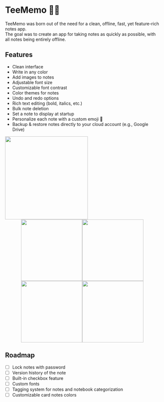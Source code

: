 # TeeMemo 📝🦉
TeeMemo was born out of the need for a clean, offline, fast, yet feature-rich notes app.  
The goal was to create an app for taking notes as quickly as possible, with all notes being entirely offline.

## Features
- Clean interface
- Write in any color
- Add images to notes
- Adjustable font size
- Customizable font contrast
- Color themes for notes
- Undo and redo options
- Rich text editing (bold, italics, etc.)
- Bulk note deletion
- Set a note to display at startup
- Personalize each note with a custom emoji 🦉
- Backup & restore notes directly to your cloud account (e.g., Google Drive)

<a href="https://play.google.com">
    <img src="https://user-images.githubusercontent.com/92587825/277521178-29b7e0ef-f81b-4353-be42-5c65f7d4cfbe.png" width="270">
</a>


<p align="center" style="margin: 0; padding: 0;">
  <img src="https://github-production-user-asset-6210df.s3.amazonaws.com/92587825/280498445-f49cdbce-0899-49d0-b167-bcee1a07bcd0.png" width="200" style="margin: 0; padding: 0; display: inline-block;" /><img src="https://github-production-user-asset-6210df.s3.amazonaws.com/92587825/280498630-8f09bdcf-49ba-4dab-9109-d952e54ae907.png" width="200" style="margin: 0; padding: 0; display: inline-block;" /><img src="https://github-production-user-asset-6210df.s3.amazonaws.com/92587825/280498705-34cb2778-d880-4454-b627-ff67a62cd9ec.png" width="200" style="margin: 0; padding: 0; display: inline-block;" /><img src="https://github-production-user-asset-6210df.s3.amazonaws.com/92587825/280498669-257d7fd0-191b-4286-8762-4cefbeca935c.png" width="200" style="margin: 0; padding: 0; display: inline-block;" />
</p>



## Roadmap
- [ ] Lock notes with password
- [ ] Version history of the note
- [ ] Built-in checkbox feature
- [ ] Custom fonts
- [ ] Tagging system for notes and notebook categorization
- [ ] Customizable card notes colors
